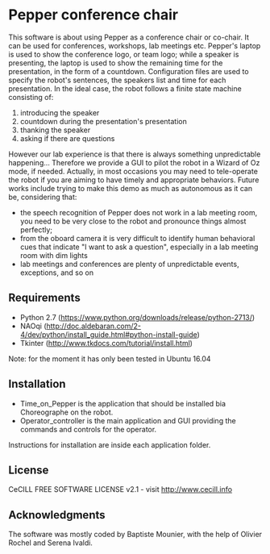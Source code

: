 # Pepper conference chair

This software is about using Pepper as a conference chair or co-chair. It can be used for conferences, workshops, lab meetings etc. Pepper's laptop is used to show the conference logo, or team logo; while a speaker is presenting, the laptop is used to show the remaining time for the presentation, in the form of a countdown. Configuration files are used to specify the robot's sentences, the speakers list and time for each presentation. In the ideal case, the robot follows a finite state machine consisting of:
1) introducing the speaker
2) countdown during the presentation's presentation
3) thanking the speaker
4) asking if there are questions

However our lab experience is that there is always something unpredictable happening...
Therefore we provide a GUI to pilot the robot in a Wizard of Oz mode, if needed. Actually, in most occasions you may need to tele-operate the robot if you are aiming to have timely and appropriate behaviors.
Future works include trying to make this demo as much as autonomous as it can be, considering that:
- the speech recognition of Pepper does not work in a lab meeting room, you need to be very close to the robot and pronounce things almost perfectly;
- from the oboard camera it is very difficult to identify human behavioral cues that indicate "I want to ask a question", especially in a lab meeting room with dim lights
- lab meetings and conferences are plenty of unpredictable events, exceptions, and so on


## Requirements

* Python 2.7 (https://www.python.org/downloads/release/python-2713/)
* NAOqi (http://doc.aldebaran.com/2-4/dev/python/install_guide.html#python-install-guide)
* Tkinter (http://www.tkdocs.com/tutorial/install.html)

Note: for the moment it has only been tested in Ubuntu 16.04

## Installation

* Time_on_Pepper is the application that should be installed bia Choreographe on the robot.
* Operator_controller is the main application and GUI providing the commands and controls for the operator.

Instructions for installation are inside each application folder.


## License

CeCILL FREE SOFTWARE LICENSE v2.1 - visit http://www.cecill.info


## Acknowledgments

The software was mostly coded by Baptiste Mounier, with the help of Olivier Rochel and Serena Ivaldi.
